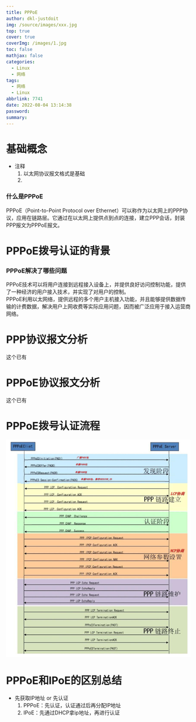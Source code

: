 ```yaml
---
title: PPPoE
author: dkl-justdoit
img: /source/images/xxx.jpg
top: true
cover: true
coverImg: /images/1.jpg
toc: false
mathjax: false
categories:
  - Linux
  - 网络
tags:
  - 网络
  - Linux
abbrlink: 7741
date: 2022-08-04 13:14:38
password:
summary:
---
```


# 基础概念

- 注释
  1. 以太网协议报文格式是基础
  2. 

### 什么是PPPoE

PPPoE（Point-to-Point Protocol over Ethernet）可以称作为以太网上的PPP协议，应用在链路层。它通过在以太网上提供点到点的连接，建立PPP会话，封装PPP报文为PPPoE报文。

# PPPoE拨号认证的背景

### PPPoE解决了哪些问题

PPPoE技术可以将用户连接到远程接入设备上，并提供良好访问控制功能，提供了一种经济的用户接入技术，并实现了对用户的控制。  
PPPoE利用以太网络，提供远程的多个用户主机接入功能，并且能够提供数据传输的计费数据，解决用户上网收费等实际应用问题，因而被广泛应用于接入运营商网络。



# PPP协议报文分析

这个已有

# PPPoE协议报文分析

这个已有

# PPPoE拨号认证流程

![](PPPoE/pppoe认证流程.png)

# PPPoE和IPoE的区别总结

+ 先获取IP地址 or 先认证
  1. PPPoE：先认证，认证通过后再分配IP地址
  2. IPoE：先通过DHCP拿ip地址，再进行认证
